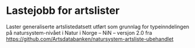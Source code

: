 # Lastejobb for artslister

Laster generaliserte artslistedatsett utført som grunnlag for typeinndelingen på natursystem-nivået i Natur i Norge – NiN – versjon 2.0 fra https://github.com/Artsdatabanken/natursystem-artsliste-ubehandlet
